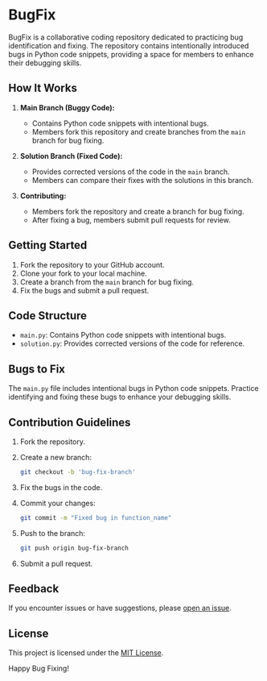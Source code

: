 # BugFix

BugFix is a collaborative coding repository dedicated to practicing bug identification and fixing. The repository contains intentionally introduced bugs in Python code snippets, providing a space for members to enhance their debugging skills.

## How It Works

1. **Main Branch (Buggy Code):**
   - Contains Python code snippets with intentional bugs.
   - Members fork this repository and create branches from the `main` branch for bug fixing.

2. **Solution Branch (Fixed Code):**
   - Provides corrected versions of the code in the `main` branch.
   - Members can compare their fixes with the solutions in this branch.

3. **Contributing:**
   - Members fork the repository and create a branch for bug fixing.
   - After fixing a bug, members submit pull requests for review.

## Getting Started

1. Fork the repository to your GitHub account.
2. Clone your fork to your local machine.
3. Create a branch from the `main` branch for bug fixing.
4. Fix the bugs and submit a pull request.

## Code Structure

- `main.py`: Contains Python code snippets with intentional bugs.
- `solution.py`: Provides corrected versions of the code for reference.

## Bugs to Fix

The `main.py` file includes intentional bugs in Python code snippets. Practice identifying and fixing these bugs to enhance your debugging skills.

## Contribution Guidelines

1. Fork the repository.
2. Create a new branch:

    ```bash
    git checkout -b 'bug-fix-branch'
    ```

3. Fix the bugs in the code.
4. Commit your changes:

    ```bash
    git commit -m "Fixed bug in function_name"
    ```

5. Push to the branch:

    ```bash
    git push origin bug-fix-branch
    ```

6. Submit a pull request.

## Feedback

If you encounter issues or have suggestions, please [open an issue](https://github.com/Vikranth3140/BugFix/issues).

## License

This project is licensed under the [MIT License](LICENSE).

Happy Bug Fixing!

